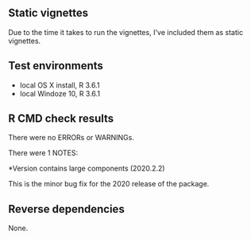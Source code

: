 
## Static vignettes
Due to the time it takes to run the vignettes, I've included
them as static vignettes.

## Test environments
* local OS X install, R 3.6.1
* local Windoze 10, R 3.6.1

## R CMD check results
There were no ERRORs or WARNINGs. 

There were 1 NOTES:

*Version contains large components (2020.2.2)

  This is the minor bug fix for the 2020 release of the package.
 
## Reverse dependencies
None.